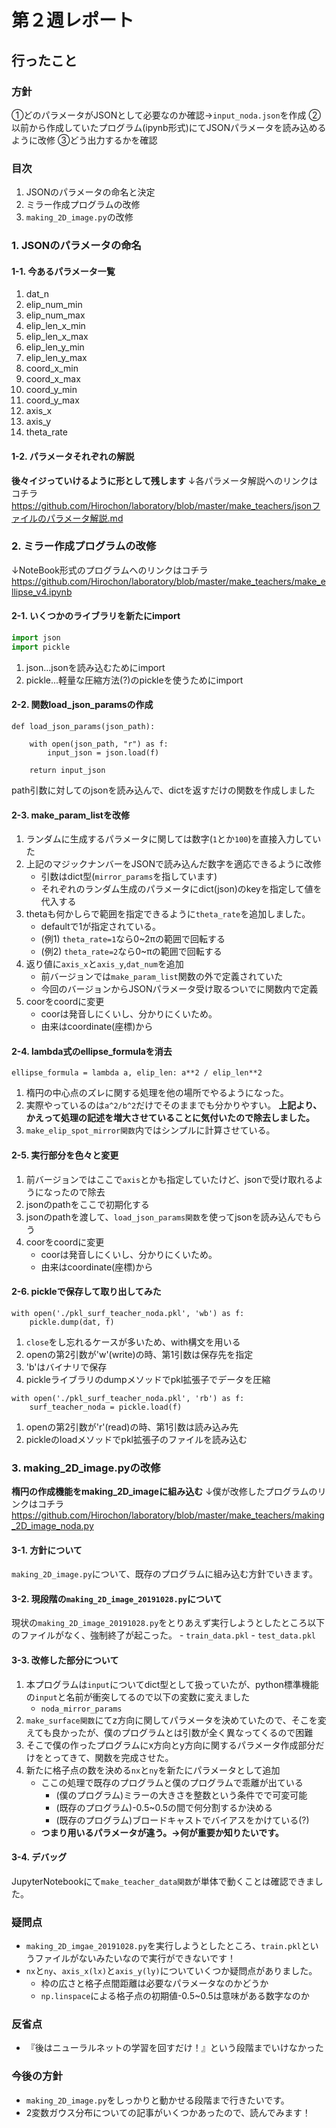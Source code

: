 # 第２週レポート

## 行ったこと
### 方針
①どのパラメータがJSONとして必要なのか確認→`input_noda.json`を作成
②以前から作成していたプログラム(ipynb形式)にてJSONパラメータを読み込めるように改修
③どう出力するかを確認

### 目次
1. JSONのパラメータの命名と決定
2. ミラー作成プログラムの改修
3. `making_2D_image.py`の改修

### 1. JSONのパラメータの命名

#### 1-1. 今あるパラメータ一覧
1. dat_n
2. elip_num_min
3. elip_num_max
4. elip_len_x_min
5. elip_len_x_max
6. elip_len_y_min
7. elip_len_y_max
8. coord_x_min
9. coord_x_max
10. coord_y_min
11. coord_y_max
12. axis_x
13. axis_y
14. theta_rate

#### 1-2. パラメータそれぞれの解説
**後々イジっていけるように形として残します**
↓各パラメータ解説へのリンクはコチラ
https://github.com/Hirochon/laboratory/blob/master/make_teachers/jsonファイルのパラメータ解説.md

### 2. ミラー作成プログラムの改修
↓NoteBook形式のプログラムへのリンクはコチラ
https://github.com/Hirochon/laboratory/blob/master/make_teachers/make_ellipse_v4.ipynb

#### 2-1. いくつかのライブラリを新たにimport

```python:import.py
import json
import pickle
```

1. json...jsonを読み込むためにimport
2. pickle...軽量な圧縮方法(?)のpickleを使うためにimport

#### 2-2. 関数load_json_paramsの作成
```python: json.py
def load_json_params(json_path):
    
    with open(json_path, "r") as f:
        input_json = json.load(f)
    
    return input_json
```

path引数に対してのjsonを読み込んで、dictを返すだけの関数を作成しました

#### 2-3. make_param_listを改修
1. ランダムに生成するパラメータに関しては数字(`1`とか`100`)を直接入力していた
2. 上記のマジックナンバーをJSONで読み込んだ数字を適応できるように改修
    - 引数はdict型(`mirror_params`を指しています)
    - それぞれのランダム生成のパラメータにdict(json)のkeyを指定して値を代入する
3. thetaも何かしらで範囲を指定できるように`theta_rate`を追加しました。
    - defaultで1が指定されている。
    - (例1) `theta_rate=1`なら0~2πの範囲で回転する
    - (例2) `theta_rate=2`なら0~πの範囲で回転する
4. 返り値に`axis_x`と`axis_y`,`dat_num`を追加
    - 前バージョンでは`make_param_list`関数の外で定義されていた
    - 今回のバージョンからJSONパラメータ受け取るついでに関数内で定義
5. coorをcoordに変更
    - coorは発音しにくいし、分かりにくいため。
    - 由来はcoordinate(座標)から

#### 2-4. lambda式のellipse_formulaを消去

```python: lambda.py
ellipse_formula = lambda a, elip_len: a**2 / elip_len**2
```

1. 楕円の中心点のズレに関する処理を他の場所でやるようになった。
2. 実際やっているのは`a^2/b^2`だけでそのままでも分かりやすい。
**上記より、かえって処理の記述を増大させていることに気付いたので除去しました。**
3. `make_elip_spot_mirror関数`内ではシンプルに計算させている。

#### 2-5. 実行部分を色々と変更
1. 前バージョンではここで`axis`とかも指定していたけど、jsonで受け取れるようになったので除去
2. jsonのpathをここで初期化する
3. jsonのpathを渡して、`load_json_params関数`を使ってjsonを読み込んでもらう
4. coorをcoordに変更
    - coorは発音しにくいし、分かりにくいため。
    - 由来はcoordinate(座標)から

#### 2-6. pickleで保存して取り出してみた

```python: dump.py
with open('./pkl_surf_teacher_noda.pkl', 'wb') as f:
    pickle.dump(dat, f)
```

1. `close`をし忘れるケースが多いため、with構文を用いる
2. openの第2引数が'w'(write)の時、第1引数は保存先を指定
3. 'b'はバイナリで保存
4. pickleライブラリのdumpメソッドでpkl拡張子でデータを圧縮

```python: load.py
with open('./pkl_surf_teacher_noda.pkl', 'rb') as f:
    surf_teacher_noda = pickle.load(f)
```

1. openの第2引数が'r'(read)の時、第1引数は読み込み先
2. pickleのloadメソッドでpkl拡張子のファイルを読み込む

### 3. making_2D_image.pyの改修
**楕円の作成機能をmaking_2D_imageに組み込む**
↓僕が改修したプログラムのリンクはコチラ
https://github.com/Hirochon/laboratory/blob/master/make_teachers/making_2D_image_noda.py

#### 3-1. 方針について
`making_2D_image.py`について、既存のプログラムに組み込む方針でいきます。

#### 3-2. 現段階の`making_2D_image_20191028.py`について
現状の`making_2D_image_20191028.py`をとりあえず実行しようとしたところ以下のファイルがなく、強制終了が起こった。
    - `train_data.pkl`
    - `test_data.pkl`

#### 3-3. 改修した部分について
1. 本プログラムは`input`についてdict型として扱っていたが、python標準機能の`input`と名前が衝突してるので以下の変数に変えました
    - `noda_mirror_params`
2. `make_surface関数`にてz方向に関してパラメータを決めていたので、そこを変えても良かったが、僕のプログラムとは引数が全く異なってくるので困難
3. そこで僕の作ったプログラムにx方向とy方向に関するパラメータ作成部分だけをとってきて、関数を完成させた。
4. 新たに格子点の数を決める`nx`と`ny`を新たにパラメータとして追加
    - ここの処理で既存のプログラムと僕のプログラムで乖離が出ている
        - (僕のプログラム)ミラーの大きさを整数という条件でで可変可能
        - (既存のプログラム)-0.5~0.5の間で何分割するか決める
        - (既存のプログラム)ブロードキャストでバイアスをかけている(?)
    - **つまり用いるパラメータが違う。→何が重要か知りたいです。**

#### 3-4. デバッグ
JupyterNotebookにて`make_teacher_data関数`が単体で動くことは確認できました。

### 疑問点
- `making_2D_imgae_20191028.py`を実行しようとしたところ、`train.pkl`というファイルがないみたいなので実行ができないです！
- `nx`と`ny`、`axis_x(lx)`と`axis_y(ly)`についていくつか疑問点がありました。
    - 枠の広さと格子点間距離は必要なパラメータなのかどうか
    - `np.linspace`による格子点の初期値-0.5~0.5は意味がある数字なのか

### 反省点
- 『後はニューラルネットの学習を回すだけ！』という段階までいけなかった

### 今後の方針
- `making_2D_image.py`をしっかりと動かせる段階まで行きたいです。
- 2変数ガウス分布についての記事がいくつかあったので、読んでみます！
